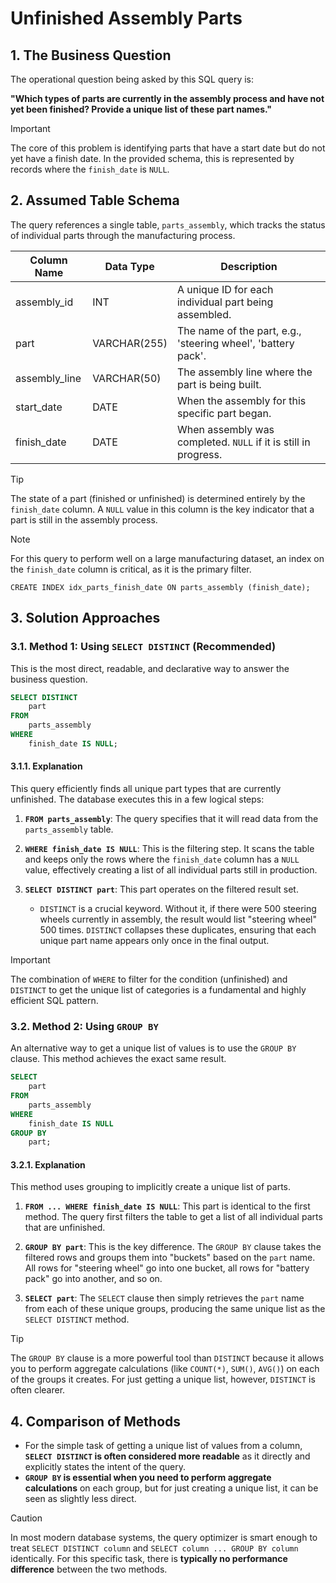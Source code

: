# Unfinished Assembly Parts

## 1. The Business Question
The operational question being asked by this SQL query is:

**"Which types of parts are currently in the assembly process and have not yet been finished? Provide a unique list of these part names."**

> [!IMPORTANT]
> The core of this problem is identifying parts that have a start date but do not yet have a finish date. In the provided schema, this is represented by records where the `finish_date` is `NULL`.

## 2. Assumed Table Schema
The query references a single table, `parts_assembly`, which tracks the status of individual parts through the manufacturing process.

| Column Name   | Data Type     | Description                                                          |
|---------------|---------------|----------------------------------------------------------------------|
| assembly_id   | INT           | A unique ID for each individual part being assembled.                |
| part          | VARCHAR(255)  | The name of the part, e.g., 'steering wheel', 'battery pack'.        |
| assembly_line | VARCHAR(50)   | The assembly line where the part is being built.                     |
| start_date    | DATE          | When the assembly for this specific part began.                      |
| finish_date   | DATE          | When assembly was completed. `NULL` if it is still in progress.      |

> [!TIP]
> The state of a part (finished or unfinished) is determined entirely by the `finish_date` column. A `NULL` value in this column is the key indicator that a part is still in the assembly process.

> [!NOTE]
> For this query to perform well on a large manufacturing dataset, an index on the `finish_date` column is critical, as it is the primary filter.
>
> `CREATE INDEX idx_parts_finish_date ON parts_assembly (finish_date);`

## 3. Solution Approaches

### 3.1. Method 1: Using `SELECT DISTINCT` (Recommended)
This is the most direct, readable, and declarative way to answer the business question.

```sql
SELECT DISTINCT
    part
FROM
    parts_assembly
WHERE
    finish_date IS NULL;
```

#### 3.1.1. Explanation
This query efficiently finds all unique part types that are currently unfinished. The database executes this in a few logical steps:

1.  **`FROM parts_assembly`**: The query specifies that it will read data from the `parts_assembly` table.

2.  **`WHERE finish_date IS NULL`**: This is the filtering step. It scans the table and keeps only the rows where the `finish_date` column has a `NULL` value, effectively creating a list of all individual parts still in production.

3.  **`SELECT DISTINCT part`**: This part operates on the filtered result set.
    -   `DISTINCT` is a crucial keyword. Without it, if there were 500 steering wheels currently in assembly, the result would list "steering wheel" 500 times. `DISTINCT` collapses these duplicates, ensuring that each unique part name appears only once in the final output.

> [!IMPORTANT]
> The combination of `WHERE` to filter for the condition (unfinished) and `DISTINCT` to get the unique list of categories is a fundamental and highly efficient SQL pattern.

### 3.2. Method 2: Using `GROUP BY`
An alternative way to get a unique list of values is to use the `GROUP BY` clause. This method achieves the exact same result.

```sql
SELECT
    part
FROM
    parts_assembly
WHERE
    finish_date IS NULL
GROUP BY
    part;
```

#### 3.2.1. Explanation
This method uses grouping to implicitly create a unique list of parts.

1.  **`FROM ... WHERE finish_date IS NULL`**: This part is identical to the first method. The query first filters the table to get a list of all individual parts that are unfinished.

2.  **`GROUP BY part`**: This is the key difference. The `GROUP BY` clause takes the filtered rows and groups them into "buckets" based on the `part` name. All rows for "steering wheel" go into one bucket, all rows for "battery pack" go into another, and so on.

3.  **`SELECT part`**: The `SELECT` clause then simply retrieves the `part` name from each of these unique groups, producing the same unique list as the `SELECT DISTINCT` method.

> [!TIP]
> The `GROUP BY` clause is a more powerful tool than `DISTINCT` because it allows you to perform aggregate calculations (like `COUNT(*)`, `SUM()`, `AVG()`) on each of the groups it creates. For just getting a unique list, however, `DISTINCT` is often clearer.

## 4. Comparison of Methods
-   For the simple task of getting a unique list of values from a column, **`SELECT DISTINCT` is often considered more readable** as it directly and explicitly states the intent of the query.
-   **`GROUP BY` is essential when you need to perform aggregate calculations** on each group, but for just creating a unique list, it can be seen as slightly less direct.

> [!CAUTION]
> In most modern database systems, the query optimizer is smart enough to treat `SELECT DISTINCT column` and `SELECT column ... GROUP BY column` identically. For this specific task, there is **typically no performance difference** between the two methods.
